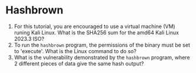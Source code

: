 # Hashbrown

1. For this tutorial, you are encouraged to use a virtual machine (VM) runing Kali Linux. What is the SHA256 sum for the amd64 Kali Linux 2023.3 ISO?
2. To run the `hashbrown` program, the permissions of the binary must be set to 'execute'. What is the Linux command to do so?
3. What is the vulnerability demonstrated by the `hashbrown` program, where 2 different pieces of data give the same hash output?